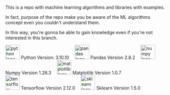 This is a repo with machine learning algorithms and libraries with examples.


In fact, purpose of the repo make you be aware of the ML algorithms concept even you couldn't understand them.


In this way, you're gonna be able to gain knowledge even if you're not interested in this branch.




<img src="https://cdn.simpleicons.org/python/3776AB" height="45" alt="python logo"  /> Python Version: 3.10.10
<img width="10" />
<img src="https://cdn.jsdelivr.net/gh/devicons/devicon/icons/pandas/pandas-original.svg" height="45" alt="pandas logo"  /> Pandas Version 2.8.2
<img width="10" />
<img src="https://cdn.simpleicons.org/numpy/013243" height="45" alt="numpy logo"  /> Numpy Version 1.26.3
<img width="10" />
<img src="https://upload.wikimedia.org/wikipedia/commons/8/84/Matplotlib_icon.svg" height="45" alt="matplotlib logo"  /> Matplotlib Version 1.0.7
<img width="120" />
<img src="https://upload.wikimedia.org/wikipedia/commons/2/20/Tensorflow-svgrepo-com.svg" height="45" alt="tensorflow logo"  /> Tensorflow Version 2.12.0
<img width="10" />
<img src="https://upload.wikimedia.org/wikipedia/commons/0/05/Scikit_learn_logo_small.svg" height="45" alt="sklearn logo"  /> Sklearn Version 1.5.0

